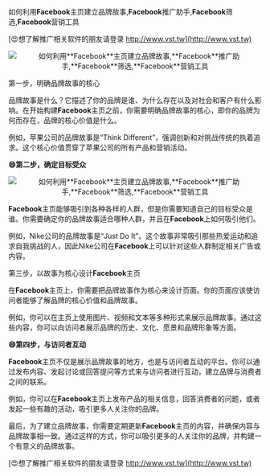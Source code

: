 如何利用**Facebook**主页建立品牌故事,**Facebook**推广助手,**Facebook**筛选,**Facebook**营销工具

[😍想了解推广相关软件的朋友请登录 http://www.vst.tw](http://www.vst.tw)

 <center><img src="https://vst.tw/MP4/tuiguang/png/8.png" alt="如何利用**Facebook**主页建立品牌故事,**Facebook**推广助手,**Facebook**筛选,**Facebook**营销工具"></center>

第一步，明确品牌故事的核心

品牌故事是什么？它描述了你的品牌是谁、为什么存在以及对社会和客户有什么影响。在开始构建**Facebook**主页之前，你需要明确品牌故事的核心，即你的品牌为何而存在，品牌的核心价值是什么。

例如，苹果公司的品牌故事是“Think Different”，强调创新和对挑战传统的执着追求。这个核心价值贯穿了苹果公司的所有产品和营销活动。

**😄第二步，确定目标受众**

 <center><img src="https://vst.tw/MP4/tuiguang/png/8.png" alt="如何利用**Facebook**主页建立品牌故事,**Facebook**推广助手,**Facebook**筛选,**Facebook**营销工具"></center>

**Facebook**主页能够吸引到各种各样的人群，但是你需要知道自己的目标受众是谁。你需要确定你的品牌故事适合哪种人群，并且在**Facebook**上如何吸引他们。

例如，Nike公司的品牌故事是“Just Do It”。这个故事非常吸引那些热爱运动和追求自我挑战的人，因此Nike公司在**Facebook**上可以针对这些人群制定相关广告或内容。

第三步，以故事为核心设计**Facebook**主页

在**Facebook**主页上，你需要把品牌故事作为核心来设计页面。你的页面应该使访问者能够了解品牌的核心价值和品牌故事。

例如，你可以在主页上使用图片、视频和文本等多种形式来展示品牌故事。通过这些内容，你可以向访问者展示品牌的历史、文化、愿景和品牌形象等方面。

**😄第四步，与访问者互动**

**Facebook**主页不仅是展示品牌故事的地方，也是与访问者互动的平台。你可以通过发布内容、发起讨论或回答提问等方式来与访问者进行互动，建立品牌与消费者之间的联系。

例如，你可以在**Facebook**主页上发布产品的相关信息，回答消费者的问题，或者发起一些有趣的活动，吸引更多人关注你的品牌。

最后，为了建立品牌故事，你需要定期更新**Facebook**主页的内容，并确保内容与品牌故事相一致。通过这样的方式，你可以吸引更多的人关注你的品牌，并构建一个有意义的品牌故事。

[😍想了解推广相关软件的朋友请登录 http://www.vst.tw](http://www.vst.tw)



